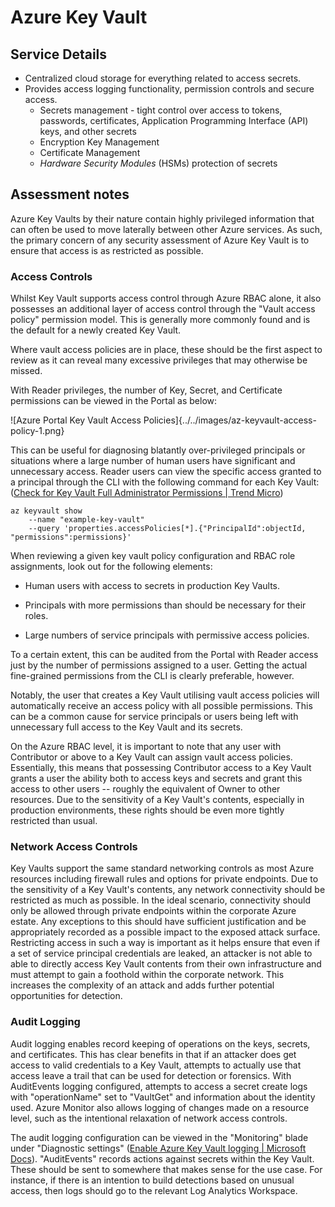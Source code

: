 # Azure Key Vault

## Service Details

* Centralized cloud storage for everything related to access secrets.
* Provides access logging functionality, permission controls and secure access.
  * Secrets management - tight control over access to tokens, passwords, certificates, Application Programming Interface (API) keys, and other secrets
  * Encryption Key Management
  * Certificate Management
  * *Hardware Security Modules* (HSMs) protection of secrets

## Assessment notes

Azure Key Vaults by their nature contain highly privileged information that can often be used to move laterally between other Azure services. As such, the primary concern of any security assessment of Azure Key Vault is to ensure that access is as restricted as possible.

### Access Controls

Whilst Key Vault supports access control through Azure RBAC alone, it also possesses an additional layer of access control through the "Vault access policy" permission model. This is generally more commonly found and is the default for a newly created Key Vault. 

Where vault access policies are in place, these should be the first aspect to review as it can reveal many excessive privileges that may otherwise be missed.

With Reader privileges, the number of Key, Secret, and Certificate permissions can be viewed in the Portal as below:

![Azure Portal Key Vault Access Policies]{../../images/az-keyvault-access-policy-1.png}

This can be useful for diagnosing blatantly over-privileged principals or situations where a large number of human users have significant and unnecessary access. Reader users can view the specific access granted to a principal through the CLI with the following command for each Key Vault: ([Check for Key Vault Full Administrator Permissions | Trend Micro](https://www.trendmicro.com/cloudoneconformity/knowledge-base/azure/KeyVault/full-admin-permissions.html)) 

```
az keyvault show
    --name "example-key-vault"
    --query 'properties.accessPolicies[*].{"PrincipalId":objectId, "permissions":permissions}'
```

When reviewing a given key vault policy configuration and RBAC role assignments, look out for the following elements:

* Human users with access to secrets in production Key Vaults.

* Principals with more permissions than should be necessary for their roles.

* Large numbers of service principals with permissive access policies.

To a certain extent, this can be audited from the Portal with Reader access just by the number of permissions assigned to a user. Getting the actual fine-grained permissions from the CLI is clearly preferable, however. 

Notably, the user that creates a Key Vault utilising vault access policies will automatically receive an access policy with all possible permissions. This can be a common cause for service principals or users being left with unnecessary full access to the Key Vault and its secrets. 

On the Azure RBAC level, it is important to note that any user with Contributor or above to a Key Vault can assign vault access policies. Essentially, this means that possessing Contributor access to a Key Vault grants a user the ability both to access keys and secrets and grant this access to other users -- roughly the equivalent of Owner to other resources. Due to the sensitivity of a Key Vault's contents, especially in production environments, these rights should be even more tightly restricted than usual. 

### Network Access Controls

Key Vaults support the same standard networking controls as most Azure resources including firewall rules and options for private endpoints. Due to the sensitivity of a Key Vault's contents, any network connectivity should be restricted as much as possible. In the ideal scenario, connectivity should only be allowed through private endpoints within the corporate Azure estate. Any exceptions to this should have sufficient justification and be appropriately recorded as a possible impact to the exposed attack surface. Restricting access in such a way is important as it helps ensure that even if a set of service principal credentials are leaked, an attacker is not able to able to directly access Key Vault contents from their own infrastructure and must attempt to gain a foothold within the corporate network. This increases the complexity of an attack and adds further potential opportunities for detection.

### Audit Logging

Audit logging enables record keeping of operations on the keys, secrets, and certificates. This has clear benefits in that if an attacker does get access to valid credentials to a Key Vault, attempts to actually use that access leave a trail that can be used for detection or forensics. With AuditEvents logging configured, attempts to access a secret create logs with "operationName" set to "VaultGet" and information about the identity used. Azure Monitor also allows logging of changes made on a resource level, such as the intentional relaxation of network access controls.

The audit logging configuration can be viewed in the "Monitoring" blade under "Diagnostic settings" ([Enable Azure Key Vault logging | Microsoft Docs](https://docs.microsoft.com/en-us/azure/key-vault/general/howto-logging?tabs=azure-cli)). "AuditEvents" records actions against secrets within the Key Vault. These should be sent to somewhere that makes sense for the use case. For instance, if there is an intention to build detections based on unusual access, then logs should go to the relevant Log Analytics Workspace. 
